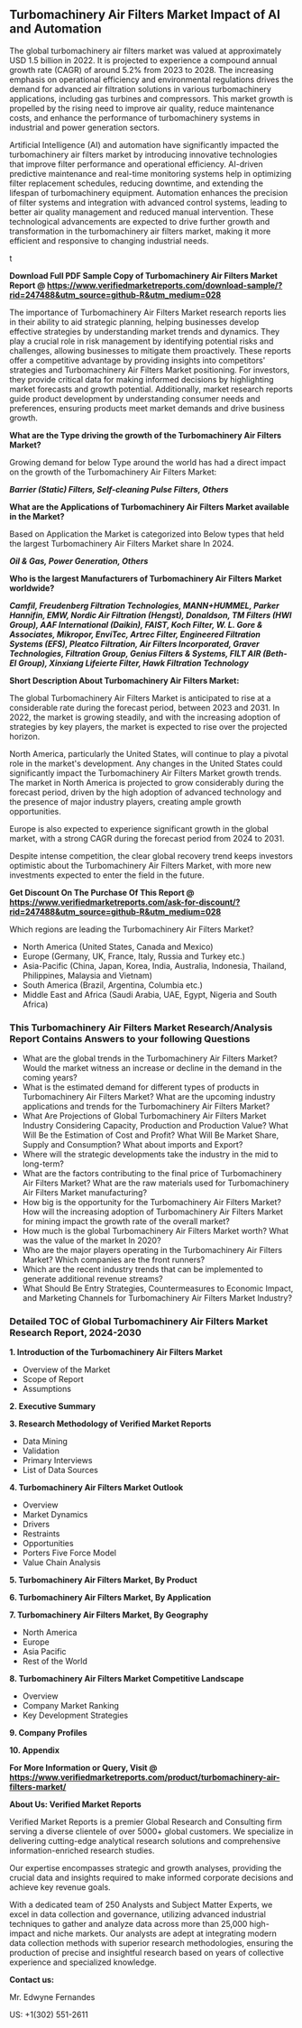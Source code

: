 <h2>Turbomachinery Air Filters Market Impact of AI and Automation</h2><p>The global turbomachinery air filters market was valued at approximately USD 1.5 billion in 2022. It is projected to experience a compound annual growth rate (CAGR) of around 5.2% from 2023 to 2028. The increasing emphasis on operational efficiency and environmental regulations drives the demand for advanced air filtration solutions in various turbomachinery applications, including gas turbines and compressors. This market growth is propelled by the rising need to improve air quality, reduce maintenance costs, and enhance the performance of turbomachinery systems in industrial and power generation sectors.</p><p>Artificial Intelligence (AI) and automation have significantly impacted the turbomachinery air filters market by introducing innovative technologies that improve filter performance and operational efficiency. AI-driven predictive maintenance and real-time monitoring systems help in optimizing filter replacement schedules, reducing downtime, and extending the lifespan of turbomachinery equipment. Automation enhances the precision of filter systems and integration with advanced control systems, leading to better air quality management and reduced manual intervention. These technological advancements are expected to drive further growth and transformation in the turbomachinery air filters market, making it more efficient and responsive to changing industrial needs.</p>t</p><p id="" class=""><strong>Download Full PDF Sample Copy of Turbomachinery Air Filters Market Report @ <a href="https://www.verifiedmarketreports.com/download-sample/?rid=247488&utm_source=github-R&utm_medium=028" target="_blank">https://www.verifiedmarketreports.com/download-sample/?rid=247488&utm_source=github-R&utm_medium=028</a></strong></p><p>The importance of&nbsp;Turbomachinery Air Filters Market research reports lies in their ability to aid strategic planning, helping businesses develop effective strategies by understanding market trends and dynamics. They play a crucial role in risk management by identifying potential risks and challenges, allowing businesses to mitigate them proactively. These reports offer a competitive advantage by providing insights into competitors' strategies and Turbomachinery Air Filters Market positioning. For investors, they provide critical data for making informed decisions by highlighting market forecasts and growth potential. Additionally, market research reports guide product development by understanding consumer needs and preferences, ensuring products meet market demands and drive business growth.</p><p><strong>What are the&nbsp;Type driving the growth of the Turbomachinery Air Filters Market?</strong></p><p id="" class="">Growing demand for below Type around the world has had a direct impact on the growth of the Turbomachinery Air Filters Market:</p><em><strong>Barrier (Static) Filters, Self-cleaning Pulse Filters, Others</strong></em></p><strong>What are the&nbsp;Applications&nbsp;of Turbomachinery Air Filters Market available in the Market?</strong></p><p id="" class="">Based on Application the Market is categorized into Below types that held the largest Turbomachinery Air Filters Market share In 2024.</p><em><strong>Oil & Gas, Power Generation, Others</strong></em></p><strong>Who is the largest Manufacturers of Turbomachinery Air Filters Market worldwide?</strong></p><p><em><strong>Camfil, Freudenberg Filtration Technologies, MANN+HUMMEL, Parker Hannifin, EMW, Nordic Air Filtration (Hengst), Donaldson, TM Filters (HWI Group), AAF International (Daikin), FAIST, Koch Filter, W. L. Gore & Associates, Mikropor, EnviTec, Artrec Filter, Engineered Filtration Systems (EFS), Pleatco Filtration, Air Filters Incorporated, Graver Technologies, Filtration Group, Genius Filters & Systems, FILT AIR (Beth-El Group), Xinxiang Lifeierte Filter, Hawk Filtration Technology</strong></em></p><p id="" class=""><strong>Short Description About Turbomachinery Air Filters Market:</strong></p><p>The global Turbomachinery Air Filters Market is anticipated to rise at a considerable rate during the forecast period, between 2023 and 2031. In 2022, the market is growing steadily, and with the increasing adoption of strategies by key players, the market is expected to rise over the projected horizon.</p><p>North America, particularly the United States, will continue to play a pivotal role in the market's development. Any changes in the United States could significantly impact the Turbomachinery Air Filters Market growth trends. The market in North America is projected to grow considerably during the forecast period, driven by the high adoption of advanced technology and the presence of major industry players, creating ample growth opportunities.</p><p>Europe is also expected to experience significant growth in the global market, with a strong CAGR during the forecast period from 2024 to 2031.</p><p>Despite intense competition, the clear global recovery trend keeps investors optimistic about the Turbomachinery Air Filters Market, with more new investments expected to enter the field in the future.</p><p id="" class=""><strong>Get Discount On The Purchase Of This Report @ <a href="https://www.verifiedmarketreports.com/ask-for-discount/?rid=247488&utm_source=github-R&utm_medium=028" target="_blank">https://www.verifiedmarketreports.com/ask-for-discount/?rid=247488&utm_source=github-R&utm_medium=028</a></strong></p>Which regions are leading the Turbomachinery Air Filters Market?</p><ul><li>North America (United States, Canada and Mexico)</li><li>Europe (Germany, UK, France, Italy, Russia and Turkey etc.)</li><li>Asia-Pacific (China, Japan, Korea, India, Australia, Indonesia, Thailand, Philippines, Malaysia and Vietnam)</li><li>South America (Brazil, Argentina, Columbia etc.)</li><li>Middle East and Africa (Saudi Arabia, UAE, Egypt, Nigeria and South Africa)</li></ul><h3 id="" class="">This Turbomachinery Air Filters Market Research/Analysis Report Contains Answers to your following Questions</h3><ul><li>What are the global trends in the Turbomachinery Air Filters Market? Would the market witness an increase or decline in the demand in the coming years?</li><li>What is the estimated demand for different types of products in Turbomachinery Air Filters Market? What are the upcoming industry applications and trends for the Turbomachinery Air Filters Market?</li><li>What Are Projections of Global Turbomachinery Air Filters Market Industry Considering Capacity, Production and Production Value? What Will Be the Estimation of Cost and Profit? What Will Be Market Share, Supply and Consumption? What about imports and Export?</li><li>Where will the strategic developments take the industry in the mid to long-term?</li><li>What are the factors contributing to the final price of Turbomachinery Air Filters Market? What are the raw materials used for Turbomachinery Air Filters Market manufacturing?</li><li>How big is the opportunity for the Turbomachinery Air Filters Market? How will the increasing adoption of Turbomachinery Air Filters Market for mining impact the growth rate of the overall market?</li><li>How much is the global Turbomachinery Air Filters Market worth? What was the value of the market In 2020?</li><li>Who are the major players operating in the Turbomachinery Air Filters Market? Which companies are the front runners?</li><li>Which are the recent industry trends that can be implemented to generate additional revenue streams?</li><li>What Should Be Entry Strategies, Countermeasures to Economic Impact, and Marketing Channels for Turbomachinery Air Filters Market Industry?</li></ul><h3 id="" class="">Detailed TOC of Global Turbomachinery Air Filters Market Research Report, 2024-2030</h3><p id="" class=""><strong>1. Introduction of the Turbomachinery Air Filters Market</strong></p><ul><li>Overview of the Market</li><li>Scope of Report</li><li>Assumptions</li></ul><p id="" class=""><strong>2. Executive Summary</strong></p><p id="" class=""><strong>3. Research Methodology of Verified Market Reports</strong></p><ul><li>Data Mining</li><li>Validation</li><li>Primary Interviews</li><li>List of Data Sources</li></ul><p id="" class=""><strong>4. Turbomachinery Air Filters Market Outlook</strong></p><ul><li>Overview</li><li>Market Dynamics</li><li>Drivers</li><li>Restraints</li><li>Opportunities</li><li>Porters Five Force Model</li><li>Value Chain Analysis</li></ul><p id="" class=""><strong>5. Turbomachinery Air Filters Market, By Product</strong></p><p id="" class=""><strong>6. Turbomachinery Air Filters Market, By Application</strong></p><p id="" class=""><strong>7. Turbomachinery Air Filters Market, By Geography</strong></p><ul><li>North America</li><li>Europe</li><li>Asia Pacific</li><li>Rest of the World</li></ul><p id="" class=""><strong>8. Turbomachinery Air Filters Market Competitive Landscape</strong></p><ul><li>Overview</li><li>Company Market Ranking</li><li>Key Development Strategies</li></ul><p id="" class=""><strong>9. Company Profiles</strong></p><p id="" class=""><strong>10. Appendix</strong></p><p id="" class=""><strong>For More Information or Query, Visit @ <a href="https://www.verifiedmarketreports.com/product/turbomachinery-air-filters-market/" target="_blank">https://www.verifiedmarketreports.com/product/turbomachinery-air-filters-market/</a></strong></p><p id="" class=""><strong>About Us: Verified Market Reports</strong></p><p id="" class="">Verified Market Reports is a premier Global Research and Consulting firm serving a diverse clientele of over 5000+ global customers. We specialize in delivering cutting-edge analytical research solutions and comprehensive information-enriched research studies.</p><p id="" class="">Our expertise encompasses strategic and growth analyses, providing the crucial data and insights required to make informed corporate decisions and achieve key revenue goals.</p><p id="" class="">With a dedicated team of 250 Analysts and Subject Matter Experts, we excel in data collection and governance, utilizing advanced industrial techniques to gather and analyze data across more than 25,000 high-impact and niche markets. Our analysts are adept at integrating modern data collection methods with superior research methodologies, ensuring the production of precise and insightful research based on years of collective experience and specialized knowledge.</p><p id="" class=""><strong>Contact us:</strong></p><p id="" class="">Mr. Edwyne Fernandes</p><p id="" class="">US: +1(302) 551-2611</p>